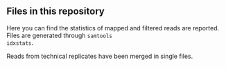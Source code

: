 ## Files in this repository

Here you can find the statistics of mapped and filtered reads are reported. Files are generated through <code>samtools idxstats</code>.

Reads from technical replicates have been merged in single files.